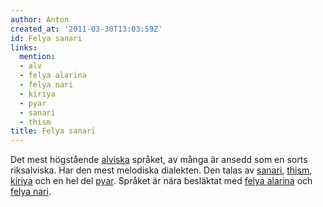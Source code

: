 ```yaml
---
author: Anton
created_at: '2011-03-30T13:03:59Z'
id: Felya sanari
links:
  mention:
  - alv
  - felya alarina
  - felya nari
  - kiriya
  - pyar
  - sanari
  - thism
title: Felya sanari
---
```


Det mest högstående [alviska] språket, av många är ansedd som en sorts riksalviska. Har den mest
melodiska dialekten. Den talas av [sanari], [thism], [kiriya] och en hel del [pyar]. Språket är nära
besläktat med [felya alarina] och [felya nari].

  [alviska]: alv
  [sanari]: sanari
  [thism]: thism
  [kiriya]: kiriya
  [pyar]: pyar
  [felya alarina]: felya_alarina
  [felya nari]: felya_nari
